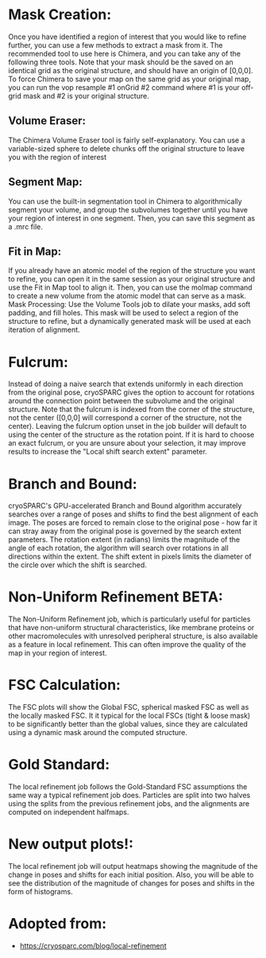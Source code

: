 # Mask Creation: 

Once you have identified a region of interest that you would like to refine further, you can use a few methods to extract a mask from it. The recommended tool to use here is Chimera, and you can take any of the following three tools. Note that your mask should be the saved on an identical grid as the original structure, and should have an origin of [0,0,0]. To force Chimera to save your map on the same grid as your original map, you can run the vop resample #1 onGrid #2 command where #1 is your off-grid mask and #2 is your original structure.


## Volume Eraser: 
The Chimera Volume Eraser tool is fairly self-explanatory. You can use a variable-sized sphere to delete chunks off the original structure to leave you with the region of interest


## Segment Map: 
You can use the built-in segmentation tool in Chimera to algorithmically segment your volume, and group the subvolumes together until you have your region of interest in one segment. Then, you can save this segment as a .mrc file.


## Fit in Map: 
If you already have an atomic model of the region of the structure you want to refine, you can open it in the same session as your original structure and use the Fit in Map tool to align it. Then, you can use the molmap command to create a new volume from the atomic model that can serve as a mask.
Mask Processing: Use the Volume Tools job to dilate your masks, add soft padding, and fill holes. This mask will be used to select a region of the structure to refine, but a dynamically generated mask will be used at each iteration of alignment.

# Fulcrum: 

Instead of doing a naive search that extends uniformly in each direction from the original pose, cryoSPARC gives the option to account for rotations around the connection point between the subvolume and the original structure. Note that the fulcrum is indexed from the corner of the structure, not the center ([0,0,0] will correspond a corner of the structure, not the center). Leaving the fulcrum option unset in the job builder will default to using the center of the structure as the rotation point. If it is hard to choose an exact fulcrum, or you are unsure about your selection, it may improve results to increase the "Local shift search extent" parameter.

# Branch and Bound: 

cryoSPARC's GPU-accelerated Branch and Bound algorithm accurately searches over a range of poses and shifts to find the best alignment of each image. The poses are forced to remain close to the original pose - how far it can stray away from the original pose is governed by the search extent parameters. The rotation extent (in radians) limits the magnitude of the angle of each rotation, the algorithm will search over rotations in all directions within the extent. The shift extent in pixels limits the diameter of the circle over which the shift is searched.

# Non-Uniform Refinement BETA: 

The Non-Uniform Refinement job, which is particularly useful for particles that have non-uniform structural characteristics, like membrane proteins or other macromolecules with unresolved peripheral structure, is also available as a feature in local refinement. This can often improve the quality of the map in your region of interest.

# FSC Calculation: 

The FSC plots will show the Global FSC, spherical masked FSC as well as the locally masked FSC. It it typical for the local FSCs (tight & loose mask) to be significantly better than the global values, since they are calculated using a dynamic mask around the computed structure.

# Gold Standard: 

The local refinement job follows the Gold-Standard FSC assumptions the same way a typical refinement job does. Particles are split into two halves using the splits from the previous refinement jobs, and the alignments are computed on independent halfmaps.

# New output plots!: 

The local refinement job will output heatmaps showing the magnitude of the change in poses and shifts for each initial position. Also, you will be able to see the distribution of the magnitude of changes for poses and shifts in the form of histograms.

# Adopted from: 
- https://cryosparc.com/blog/local-refinement

